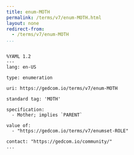 ```yaml
---
title: enum-MOTH
permalink: /terms/v7/enum-MOTH.html
layout: none
redirect-from:
  - /terms/v7/enum-MOTH
...
```


```

%YAML 1.2
---
lang: en-US

type: enumeration

uri: https://gedcom.io/terms/v7/enum-MOTH

standard tag: 'MOTH'

specification:
  - Mother; implies `PARENT`

value of:
  - "https://gedcom.io/terms/v7/enumset-ROLE"

contact: "https://gedcom.io/community/"
...

```

